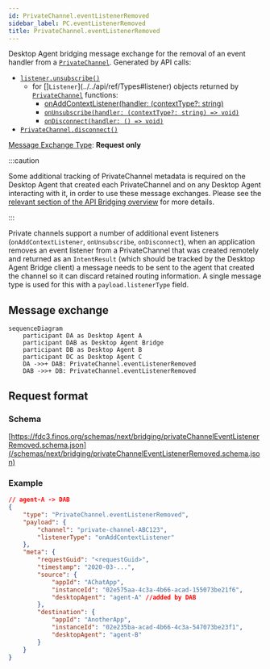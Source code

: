 ```yaml
---
id: PrivateChannel.eventListenerRemoved
sidebar_label: PC.eventListenerRemoved
title: PrivateChannel.eventListenerRemoved
---
```


Desktop Agent bridging message exchange for the removal of an event handler from a [`PrivateChannel`](../../api/ref/PrivateChannel). Generated by API calls:

* [`listener.unsubscribe()`](../../api/ref/Types#listener)
  * for []`Listener`](../../api/ref/Types#listener) objects returned by [`PrivateChannel`](../../api/ref/PrivateChannel) functions:
    * [onAddContextListener(handler: (contextType?: string)](../../api/ref/PrivateChannel#onaddcontextlistener)
    * [`onUnsubscribe(handler: (contextType?: string) => void)`](../../api/ref/PrivateChannel#onunsubscribe)
    * [`onDisconnect(handler: () => void)`](../../api/ref/PrivateChannel#ondisconnect)
* [`PrivateChannel.disconnect()`](../../api/ref/PrivateChannel#disconnect)

[Message Exchange Type](../spec#individual-message-exchanges): **Request only**

:::caution

Some additional tracking of PrivateChannel metadata is required on the Desktop Agent that created each PrivateChannel and on any Desktop Agent interacting with it, in order to use these message exchanges. Please see the [relevant section of the API Bridging overview](../spec#privatechannels) for more details.

:::

Private channels support a number of additional event listeners (`onAddContextListener`, `onUnsubscribe`, `onDisconnect`), when an application removes an event listener from a PrivateChannel that was created remotely and returned as an `IntentResult` (which should be tracked by the Desktop Agent Bridge client) a message needs to be sent to the agent that created the channel so it can discard retained routing information. A single message type is used for this with a `payload.listenerType` field.

## Message exchange

```mermaid
sequenceDiagram
    participant DA as Desktop Agent A
    participant DAB as Desktop Agent Bridge
    participant DB as Desktop Agent B
    participant DC as Desktop Agent C
    DA ->>+ DAB: PrivateChannel.eventListenerRemoved
    DAB ->>+ DB: PrivateChannel.eventListenerRemoved
```

## Request format

### Schema

[https://fdc3.finos.org/schemas/next/bridging/privateChannelEventListenerRemoved.schema.json](/schemas/next/bridging/privateChannelEventListenerRemoved.schema.json)

### Example

```json
// agent-A -> DAB
{
    "type": "PrivateChannel.eventListenerRemoved",
    "payload": {
        "channel": "private-channel-ABC123",
        "listenerType": "onAddContextListener"
    },
    "meta": {
        "requestGuid": "<requestGuid>",
        "timestamp": "2020-03-...",
        "source": {
            "appId": "AChatApp",
            "instanceId": "02e575aa-4c3a-4b66-acad-155073be21f6",
            "desktopAgent": "agent-A" //added by DAB
        },
        "destination": {
            "appId": "AnotherApp",
            "instanceId": "02e235ba-acad-4b66-4c3a-547073be23f1",
            "desktopAgent": "agent-B"
        }
    }
}
```
